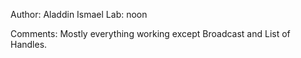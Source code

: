 Author: Aladdin Ismael
Lab: noon

Comments: Mostly everything working except Broadcast and List of Handles.
